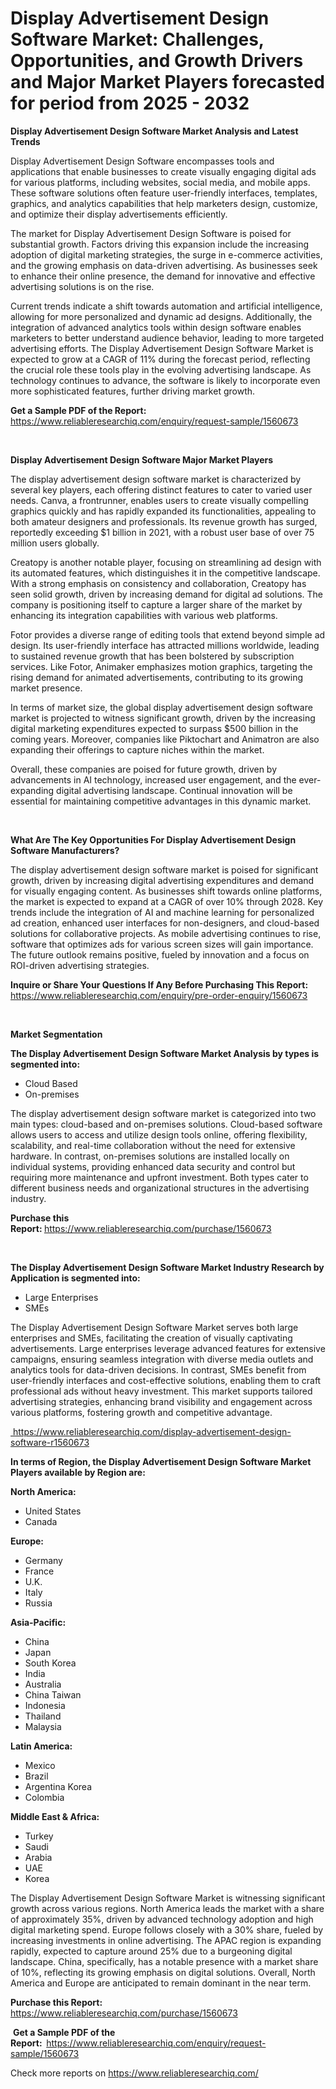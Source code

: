 <p><h1>Display Advertisement Design Software Market: Challenges, Opportunities, and Growth Drivers and Major Market Players forecasted for period from 2025 - 2032</h1></p><p><strong>Display Advertisement Design Software Market Analysis and Latest Trends</strong></p>
<p><p>Display Advertisement Design Software encompasses tools and applications that enable businesses to create visually engaging digital ads for various platforms, including websites, social media, and mobile apps. These software solutions often feature user-friendly interfaces, templates, graphics, and analytics capabilities that help marketers design, customize, and optimize their display advertisements efficiently.</p><p>The market for Display Advertisement Design Software is poised for substantial growth. Factors driving this expansion include the increasing adoption of digital marketing strategies, the surge in e-commerce activities, and the growing emphasis on data-driven advertising. As businesses seek to enhance their online presence, the demand for innovative and effective advertising solutions is on the rise.</p><p>Current trends indicate a shift towards automation and artificial intelligence, allowing for more personalized and dynamic ad designs. Additionally, the integration of advanced analytics tools within design software enables marketers to better understand audience behavior, leading to more targeted advertising efforts. The Display Advertisement Design Software Market is expected to grow at a CAGR of 11% during the forecast period, reflecting the crucial role these tools play in the evolving advertising landscape. As technology continues to advance, the software is likely to incorporate even more sophisticated features, further driving market growth.</p></p>
<p><strong>Get a Sample PDF of the Report:&nbsp;</strong> <a href="https://www.reliableresearchiq.com/enquiry/request-sample/1560673?utm_campaign=2716&utm_medium=2&utm_source=Github&utm_content=ia&utm_term=11032025&utm_id=display-advertisement-design-software">https://www.reliableresearchiq.com/enquiry/request-sample/1560673</a></p>
<p>&nbsp;</p>
<p><strong>Display Advertisement Design Software Major Market Players</strong></p>
<p><p>The display advertisement design software market is characterized by several key players, each offering distinct features to cater to varied user needs. Canva, a frontrunner, enables users to create visually compelling graphics quickly and has rapidly expanded its functionalities, appealing to both amateur designers and professionals. Its revenue growth has surged, reportedly exceeding $1 billion in 2021, with a robust user base of over 75 million users globally.</p><p>Creatopy is another notable player, focusing on streamlining ad design with its automated features, which distinguishes it in the competitive landscape. With a strong emphasis on consistency and collaboration, Creatopy has seen solid growth, driven by increasing demand for digital ad solutions. The company is positioning itself to capture a larger share of the market by enhancing its integration capabilities with various web platforms.</p><p>Fotor provides a diverse range of editing tools that extend beyond simple ad design. Its user-friendly interface has attracted millions worldwide, leading to sustained revenue growth that has been bolstered by subscription services. Like Fotor, Animaker emphasizes motion graphics, targeting the rising demand for animated advertisements, contributing to its growing market presence.</p><p>In terms of market size, the global display advertisement design software market is projected to witness significant growth, driven by the increasing digital marketing expenditures expected to surpass $500 billion in the coming years. Moreover, companies like Piktochart and Animatron are also expanding their offerings to capture niches within the market.</p><p>Overall, these companies are poised for future growth, driven by advancements in AI technology, increased user engagement, and the ever-expanding digital advertising landscape. Continual innovation will be essential for maintaining competitive advantages in this dynamic market.</p></p>
<p>&nbsp;</p>
<p><strong>What Are The Key Opportunities For Display Advertisement Design Software Manufacturers?</strong></p>
<p><p>The display advertisement design software market is poised for significant growth, driven by increasing digital advertising expenditures and demand for visually engaging content. As businesses shift towards online platforms, the market is expected to expand at a CAGR of over 10% through 2028. Key trends include the integration of AI and machine learning for personalized ad creation, enhanced user interfaces for non-designers, and cloud-based solutions for collaborative projects. As mobile advertising continues to rise, software that optimizes ads for various screen sizes will gain importance. The future outlook remains positive, fueled by innovation and a focus on ROI-driven advertising strategies.</p></p>
<p><strong>Inquire or Share Your Questions If Any Before Purchasing This Report:</strong> <a href="https://www.reliableresearchiq.com/enquiry/pre-order-enquiry/1560673?utm_campaign=2716&utm_medium=2&utm_source=Github&utm_content=ia&utm_term=11032025&utm_id=display-advertisement-design-software">https://www.reliableresearchiq.com/enquiry/pre-order-enquiry/1560673</a></p>
<p>&nbsp;</p>
<p><strong>Market Segmentation</strong></p>
<p><strong>The Display Advertisement Design Software Market Analysis by types is segmented into:</strong></p>
<p><ul><li>Cloud Based</li><li>On-premises</li></ul></p>
<p><p>The display advertisement design software market is categorized into two main types: cloud-based and on-premises solutions. Cloud-based software allows users to access and utilize design tools online, offering flexibility, scalability, and real-time collaboration without the need for extensive hardware. In contrast, on-premises solutions are installed locally on individual systems, providing enhanced data security and control but requiring more maintenance and upfront investment. Both types cater to different business needs and organizational structures in the advertising industry.</p></p>
<p><strong>Purchase this Report:&nbsp;</strong><a href="https://www.reliableresearchiq.com/purchase/1560673?utm_campaign=2716&utm_medium=2&utm_source=Github&utm_content=ia&utm_term=11032025&utm_id=display-advertisement-design-software">https://www.reliableresearchiq.com/purchase/1560673</a></p>
<p>&nbsp;</p>
<p><strong>The Display Advertisement Design Software Market Industry Research by Application is segmented into:</strong></p>
<p><ul><li>Large Enterprises</li><li>SMEs</li></ul></p>
<p><p>The Display Advertisement Design Software Market serves both large enterprises and SMEs, facilitating the creation of visually captivating advertisements. Large enterprises leverage advanced features for extensive campaigns, ensuring seamless integration with diverse media outlets and analytics tools for data-driven decisions. In contrast, SMEs benefit from user-friendly interfaces and cost-effective solutions, enabling them to craft professional ads without heavy investment. This market supports tailored advertising strategies, enhancing brand visibility and engagement across various platforms, fostering growth and competitive advantage.</p></p>
<p><a href="https://www.reliableresearchiq.com/display-advertisement-design-software-r1560673?utm_campaign=2716&utm_medium=2&utm_source=Github&utm_content=ia&utm_term=11032025&utm_id=display-advertisement-design-software">&nbsp;https://www.reliableresearchiq.com/display-advertisement-design-software-r1560673</a></p>
<p><strong>In terms of Region, the Display Advertisement Design Software Market Players available by Region are:</strong></p>
<p>
    <p> <strong> North America: </strong>
        <ul>
            <li>United States</li>
            <li>Canada</li>
        </ul>
        </p> 
    <p> <strong> Europe: </strong>
        <ul>
            <li>Germany</li>
            <li>France</li>
            <li>U.K.</li>
            <li>Italy</li>
            <li>Russia</li>
        </ul>
        </p> 
    <p> <strong> Asia-Pacific: </strong>
        <ul>
            <li>China</li>
            <li>Japan</li>
            <li>South Korea</li>
            <li>India</li>
            <li>Australia</li>
            <li>China Taiwan</li>
            <li>Indonesia</li>
            <li>Thailand</li>
            <li>Malaysia</li>
        </ul>
        </p> 
    <p> <strong> Latin America: </strong>
        <ul>
            <li>Mexico</li>
            <li>Brazil</li>
            <li>Argentina Korea</li>
            <li>Colombia</li>
        </ul>
        </p> 
    <p> <strong> Middle East & Africa: </strong>
        <ul>
            <li>Turkey</li>
            <li>Saudi</li>
            <li>Arabia</li>
            <li>UAE</li>
            <li>Korea</li>
        </ul>
    </p>
    </p>
<p><p>The Display Advertisement Design Software Market is witnessing significant growth across various regions. North America leads the market with a share of approximately 35%, driven by advanced technology adoption and high digital marketing spend. Europe follows closely with a 30% share, fueled by increasing investments in online advertising. The APAC region is expanding rapidly, expected to capture around 25% due to a burgeoning digital landscape. China, specifically, has a notable presence with a market share of 10%, reflecting its growing emphasis on digital solutions. Overall, North America and Europe are anticipated to remain dominant in the near term.</p></p>
<p><strong>Purchase this Report: </strong><a href="https://www.reliableresearchiq.com/purchase/1560673?utm_campaign=2716&utm_medium=2&utm_source=Github&utm_content=ia&utm_term=11032025&utm_id=display-advertisement-design-software">https://www.reliableresearchiq.com/purchase/1560673</a></p>
<p>&nbsp;<strong>Get a Sample PDF of the Report:&nbsp;&nbsp;</strong><a href="https://www.reliableresearchiq.com/enquiry/request-sample/1560673?utm_campaign=2716&utm_medium=2&utm_source=Github&utm_content=ia&utm_term=11032025&utm_id=display-advertisement-design-software">https://www.reliableresearchiq.com/enquiry/request-sample/1560673</a></p>
<p><strong></strong></p>
<p>Check more reports on <a href="https://www.reliableresearchiq.com/?utm_campaign=2716&utm_medium=2&utm_source=Github&utm_content=ia&utm_term=11032025&utm_id=display-advertisement-design-software">https://www.reliableresearchiq.com/</a></p>